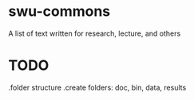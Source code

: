 # swu-commons
A list of text written for research, lecture, and others

# TODO
.folder structure
.create folders: doc, bin, data, results

